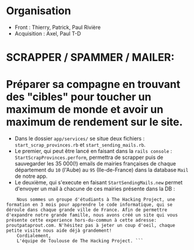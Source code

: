 # Organisation

* Front : Thierry, Patrick, Paul Rivière 
* Acquisition : Axel, Paul T-D


# SCRAPPER / SPAMMER / MAILER: 
# Préparer sa compagne en trouvant des "cibles" pour toucher un maximum de monde et avoir un maximum de rendement sur le site.

* Dans le dossier `app/services/` se situe deux fichiers : `start_scrap_provinces.rb` et `start_sending_mails.rb`.
* Le premier, qui peut être lancé en faisant dans la `rails console` : `StartScrapProvinces.perform`, permettra de scrapper puis de sauvegarder les 35 000(!) emails de mairies françaises de chaque département du `10` (l'Aube) au `95` (Ile-de-France) dans la database `Mail` de notre app.
* Le deuxième, qui s'execute en faisant `StartSendingMails.new` permet d'envoyer un mail à chacune de ces mairies présente dans la DB :
``` Madame, Monsieur, 
    Nous sommes un groupe d'étudiants à The Hacking Project, une formation en 3 mois pour apprendre le code informatique, qui se déroule dans chaque grande ville de France. Afin de permettre d'expandre notre grande famille, nous avons créé un site qui vous présente cette experience hors-du-commun à cette adresse: proutpataprout.com. N'hésitez pas à jeter un coup d'oeil, chaque petite visite nous aide déjà grandement!
    Cordialement, 
    L'équipe de Toulouse de The Hacking Project. ```

